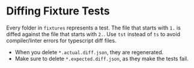 # Diffing Fixture Tests

Every folder in `fixtures` represents a test.
The file that starts with `1.` is diffed against the file that starts with `2.`. Use `tst` instead of `ts` to avoid compiler/linter errors for typescript diff files.

* When you delete `*.actual.diff.json`, they are regenerated.
* Make sure to delete `*.expected.diff.json`, as they make the tests fail.
